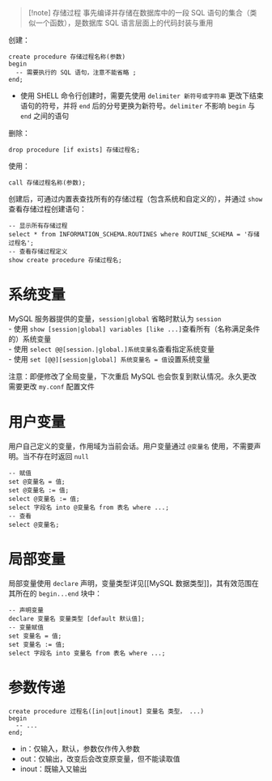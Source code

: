 > [!note] 存储过程
> 事先编译并存储在数据库中的一段 SQL 语句的集合（类似一个函数），是数据库 SQL 语言层面上的代码封装与重用

创建：

```mysql
create procedure 存储过程名称(参数)
begin
  -- 需要执行的 SQL 语句，注意不能省略 ;
end;
```

* 使用 SHELL 命令行创建时，需要先使用 `delimiter 新符号或字符串`​ 更改下结束语句的符号，并将 `end`​ 后的分号更换为新符号。`delimiter`​ 不影响 `begin`​ 与 `end`​ 之间的语句

删除：

```mysql
drop procedure [if exists] 存储过程名;
```

使用：

```mysql
call 存储过程名称(参数);
```

创建后，可通过内置表查找所有的存储过程（包含系统和自定义的），并通过 `show`​ 查看存储过程创建语句：

```mysql
-- 显示所有存储过程
select * from INFORMATION_SCHEMA.ROUTINES where ROUTINE_SCHEMA = '存储过程名';
-- 查看存储过程定义
show create procedure 存储过程名;
```

# 系统变量

MySQL 服务器提供的变量，`session|global`​ 省略时默认为 `session`​  
	- 使用 `show [session|global] variables [like ...]`​ 查看所有（名称满足条件的）系统变量  
	- 使用 `select @@[session.|global.]系统变量名`​ 查看指定系统变量  
	- 使用 `set [@@][session|global] 系统变量名 = 值`​ 设置系统变量

注意：即便修改了全局变量，下次重启 MySQL 也会恢复到默认情况。永久更改需要更改 `my.conf`​ 配置文件

# 用户变量

用户自己定义的变量，作用域为当前会话。用户变量通过 `@变量名`​ 使用，不需要声明。当不存在时返回 `null`​

```mysql
-- 赋值
set @变量名 = 值;
set @变量名 := 值;
select @变量名 := 值;
select 字段名 into @变量名 from 表名 where ...;
-- 查看
select @变量名;
```

# 局部变量

局部变量使用 `declare`​ 声明，变量类型详见[[MySQL 数据类型]]，其有效范围在其所在的 `begin...end`​ 块中：

```mysql
-- 声明变量
declare 变量名 变量类型 [default 默认值];
-- 变量赋值
set 变量名 = 值;
set 变量名 := 值;
select 字段名 into 变量名 from 表名 where ...;
```

# 参数传递

```mysql
create procedure 过程名([in|out|inout] 变量名 类型， ...)
begin
  -- ...
end;
```

* in：仅输入，默认，参数仅作传入参数
* out：仅输出，改变后会改变原变量，但不能读取值
* inout：既输入又输出

